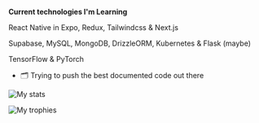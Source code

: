 **Current technologies I'm Learning**


React Native in Expo, Redux, Tailwindcss & Next.js

Supabase, MySQL, MongoDB, DrizzleORM, Kubernetes & Flask (maybe)

TensorFlow & PyTorch


- 🗂️ Trying to push the best documented code out there
  
![My stats](https://github-readme-stats.vercel.app/api?username=LukasOSmith&show_icons=true&theme=dark)

![My trophies](https://github-profile-trophy.vercel.app/?username=lukasosmith&theme=darkhub&column=-1&margin-w=15&show_icons=true&rank_icon=github)

